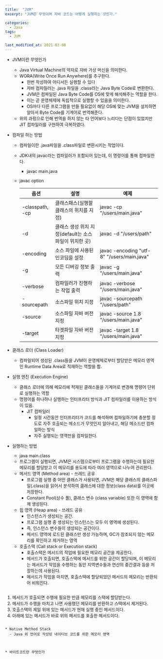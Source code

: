 ```yaml
---
title:  "JVM"
excerpt: "JVM은 무엇이며 자바 코드는 어떻게 실행하는 것인가."

categories:
  - Java
tags:
  - JVM

last_modified_at: 2021-03-08
---
```



* JVM이란 무엇인가
  * Java Virtual Machine의 약자로 자바 가상 머신을 의미한다.
  * WORA(Write Once Run Anywhere)를 추구한다.
    - 한번 작성하여 어디서든 실행할 수 있다
    - 자바 컴파일러는 .java 파일을 .class라는 Java Byte Code로 변환한다. 
    - JVM은 컴파일된 Java Byte Code를 OS에 맞게 해석해주는 역할을 한다.
    - 이는 곧 운영체제에 독립적으로 실행할 수 있음을 의미한다.
    - OS마다 다른 프로그램을 만들 필요없이 해당 OS에 맞는 JVM을 설치하면 알아서 Byte Code를 기계어로 번역해준다.
  * 위의 과정으로 인해 번역을 하지 않는 타 언어보다 느리다는 단점이 있었지만 JIT 컴파일러를 구현하여 극복하였다.

* 컴파일 하는 방법
  * 컴파일이란 .java파일을 .class파일로 변환시키는 작업이다.
  * JDK내의 javac라는 컴파일러가 포함되어 있는데, 이 명령어를 통해 컴파일한다.
    * javac main.java
  * javac option

    |옵션|설명|예제|
    |---|---|---|
    |-classpath, -cp|클래스패스(실행할 클래스의 위치를 지정)|javac -cp "/users/main.java"|
    |-d|클래스 생성 위치 지정(default는 소스파일이 위치한 곳)|javac -d "/users/path"|
    |-encoding|소스 파일에 사용된 인코딩을 설정|javac -encoding "utf-8" "/users/main.java"|
    |-g|모든 디버깅 정보 출력|javac -g "/users/main.java"|
    |-verbose|컴파일러가 진행하는 작업 출력|javac -verbose "/users/main.java"|
    |-sourcepath|소스파일 위치 지정|javac -sourcepath "/users/path"|
    |-source|소스파일 자바 버전 지정|javac -source 1.8 "/users/main.java"|
    |-target|타겟파일 자바 버전 지정|javac -target 1.8 "/users/main.java"|

* 클래스 로더 (Class Loader)
  * 컴파일되어 생성된 .class들을 JVM이 운영체제로부터 할당받은 메모리 영역인 Runtime Data Area로 적재하는 역할을 함.

* 실행 엔진 (Execution Engine)
  * 클래스 로더에 의해 메모리에 적재된 클래스들을 기계어로 변경해 명령어 단위로 실행하는 역할
  * 명령어를 하나하나 실행하는 인터프리터 방식과 JIT 컴파일러를 이용하는 방식이 있음.
    - JIT 컴파일러
      - 일정 시간동안 인터프리터가 코드를 해석하며 컴파일하기에 충분할 정도로 자주 호출되는 메소드가 무엇인지 알아내고, 해당 메소드만 컴파일하는 방식
      - 자주 실행되는 영역만을 컴파일한다.


* 실행하는 방법
  * java main.class
  * 프로그램이 실행되면, JVM은 시스템으로부터 프로그램을 수행하는데 필요한 메모리를 할당받고 이 메모리를 용도에 따라 여러 영역으로 나누어 관리한다.
  * 메서드 영역 (Method area) - 쓰레드 공유
    - 프로그램 실행 중 어떤 클래스가 사용되면, JVM은 해당 클래스의 클래스파일(.class)을 읽어서 분석하여 클래스에 대한 정보(class data)를 이곳에 저장한다.
    - Constant Pool(상수 풀), 클래스 변수 (class variable) 또한 이 영역에 함께 생성된다.
  * 힙 영역 (Heap area) - 쓰레드 공유
    - 인스턴스가 생성되는 공간.
    - 프로그램 실행 중 생성되는 인스턴스는 모두 이 영역에 생성된다.
    - 즉, 인스턴스 변수들이 생성되는 공간이다.
    - 메서드 영역에 로드된 클래스만 생성 가능하며, GC가 참조되지 않는 메모리를 확인하고 제거하는 영역
  * 호출스택 (Call stack or Execution stack)
    - 호출스택은 메서드의 작업에 필요한 메모리 공간을 제공한다.
    - 메서드가 호출되면, 호출스택에 메서드를 위한 공간이 할당되며, 이 메모리는 메서드가 작업을 수행하는 동안 지역변수들과 연산의 중간결과 등을 저장하는데 사용된다.
    - 메서드가 작업을 마치면, 호출스택에 할당되었던 메서드의 메모리는 반환되어 비워진다.
  
  ```
1. 메서드가 호출되면 수행에 필요한 만큼 메모리를 스택에 할당받는다.
2. 메서드가 수행을 마치고 나면 사용했던 메모리를 반환하고 스택에서 제거된다.
3. 호출스택의 제일 위에 있는 메서드가 현재 실행 중인 메서드이다.
4. 아래에 있는 메서드가 바로 위의 메서드를 호출한 메서드이다.
  ```
  
  * Native Method Stack
    - Java 외 언어로 작성된 네이티브 코드를 위한 메모리 영역
  


* 바이트코드란 무엇인가





